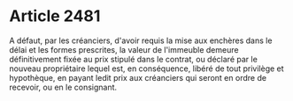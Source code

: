 # Article 2481

A défaut, par les créanciers, d'avoir requis la mise aux enchères dans le délai et les formes prescrites, la valeur de l'immeuble demeure définitivement fixée au prix stipulé dans le contrat, ou déclaré par le nouveau propriétaire lequel est, en conséquence, libéré de tout privilège et hypothèque, en payant ledit prix aux créanciers qui seront en ordre de recevoir, ou en le consignant.